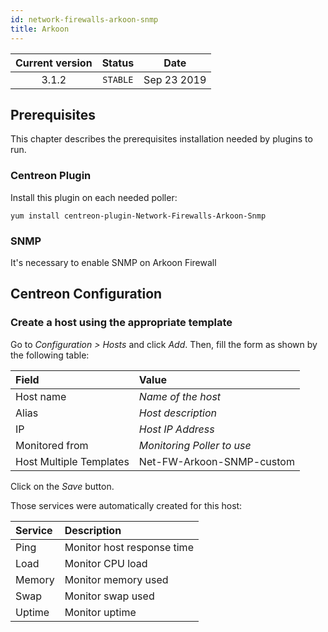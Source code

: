 ```yaml
---
id: network-firewalls-arkoon-snmp
title: Arkoon
---
```


| Current version | Status | Date |
| :-: | :-: | :-: |
| 3.1.2 | `STABLE` | Sep 23 2019 |

## Prerequisites

This chapter describes the prerequisites installation needed by plugins to run.

### Centreon Plugin

Install this plugin on each needed poller:

``` shell
yum install centreon-plugin-Network-Firewalls-Arkoon-Snmp
```

### SNMP

It's necessary to enable SNMP on Arkoon Firewall

## Centreon Configuration

### Create a host using the appropriate template

Go to *Configuration \> Hosts* and click *Add*. Then, fill the form as shown by the following table:

| Field                   | Value                      |
| :---------------------- | :------------------------- |
| Host name               | *Name of the host*         |
| Alias                   | *Host description*         |
| IP                      | *Host IP Address*          |
| Monitored from          | *Monitoring Poller to use* |
| Host Multiple Templates | Net-FW-Arkoon-SNMP-custom  |

Click on the *Save* button.

Those services were automatically created for this host:

| Service | Description                |
| :------ | :------------------------- |
| Ping    | Monitor host response time |
| Load    | Monitor CPU load           |
| Memory  | Monitor memory used        |
| Swap    | Monitor swap used          |
| Uptime  | Monitor uptime             |

